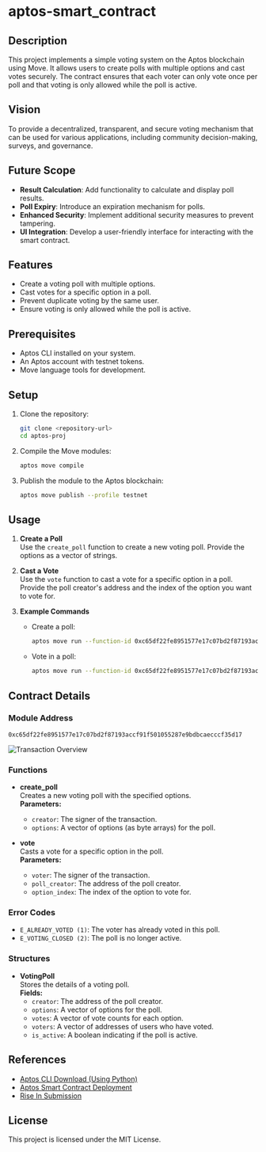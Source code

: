 # aptos-smart_contract

## Description
This project implements a simple voting system on the Aptos blockchain using Move. It allows users to create polls with multiple options and cast votes securely. The contract ensures that each voter can only vote once per poll and that voting is only allowed while the poll is active.

## Vision
To provide a decentralized, transparent, and secure voting mechanism that can be used for various applications, including community decision-making, surveys, and governance.

## Future Scope
- **Result Calculation**: Add functionality to calculate and display poll results.
- **Poll Expiry**: Introduce an expiration mechanism for polls.
- **Enhanced Security**: Implement additional security measures to prevent tampering.
- **UI Integration**: Develop a user-friendly interface for interacting with the smart contract.

## Features
- Create a voting poll with multiple options.
- Cast votes for a specific option in a poll.
- Prevent duplicate voting by the same user.
- Ensure voting is only allowed while the poll is active.

## Prerequisites
- Aptos CLI installed on your system.
- An Aptos account with testnet tokens.
- Move language tools for development.

## Setup
1. Clone the repository:
   ```bash
   git clone <repository-url>
   cd aptos-proj
   ```

2. Compile the Move modules:
   ```bash
   aptos move compile
   ```

3. Publish the module to the Aptos blockchain:
   ```bash
   aptos move publish --profile testnet
   ```

## Usage
1. **Create a Poll**  
   Use the `create_poll` function to create a new voting poll. Provide the options as a vector of strings.

2. **Cast a Vote**  
   Use the `vote` function to cast a vote for a specific option in a poll. Provide the poll creator's address and the index of the option you want to vote for.

3. **Example Commands**  
   - Create a poll:
     ```bash
     aptos move run --function-id 0xc65df22fe8951577e17c07bd2f87193accf91f501055287e9bdbcaecccf35d17::SimpleVoting::create_poll --args <options>
     ```
   - Vote in a poll:
     ```bash
     aptos move run --function-id 0xc65df22fe8951577e17c07bd2f87193accf91f501055287e9bdbcaecccf35d17::SimpleVoting::vote --args <poll_creator_address> <option_index>
     ```

## Contract Details
### Module Address
`0xc65df22fe8951577e17c07bd2f87193accf91f501055287e9bdbcaecccf35d17`

![Transaction Overview](.aptos/attachments/transaction.png) <!-- Ensure the file exists in the .aptos/attachments folder -->

### Functions
- **create_poll**  
  Creates a new voting poll with the specified options.  
  **Parameters:**  
  - `creator`: The signer of the transaction.  
  - `options`: A vector of options (as byte arrays) for the poll.

- **vote**  
  Casts a vote for a specific option in the poll.  
  **Parameters:**  
  - `voter`: The signer of the transaction.  
  - `poll_creator`: The address of the poll creator.  
  - `option_index`: The index of the option to vote for.

### Error Codes
- `E_ALREADY_VOTED (1)`: The voter has already voted in this poll.
- `E_VOTING_CLOSED (2)`: The poll is no longer active.

### Structures
- **VotingPoll**  
  Stores the details of a voting poll.  
  **Fields:**  
  - `creator`: The address of the poll creator.  
  - `options`: A vector of options for the poll.  
  - `votes`: A vector of vote counts for each option.  
  - `voters`: A vector of addresses of users who have voted.  
  - `is_active`: A boolean indicating if the poll is active.

## References
- [Aptos CLI Download (Using Python)](https://youtu.be/wxweNqxIvPg)
- [Aptos Smart Contract Deployment](https://youtu.be/AGy1YPZ-e64)
- [Rise In Submission](https://www.risein.com/bootcamps/build-on-aptos-bootcamp-rcciit-kolkata)

## License
This project is licensed under the MIT License.